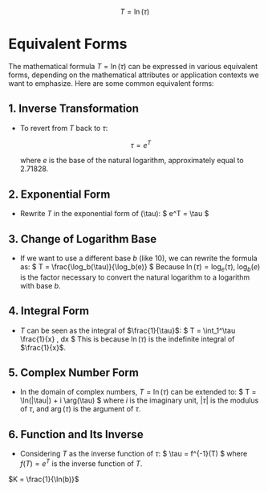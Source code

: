$$T=\ln(\tau)$$

# Equivalent Forms

The mathematical formula $T = \ln(\tau)$ can be expressed in various equivalent forms, depending on the mathematical attributes or application contexts we want to emphasize. Here are some common equivalent forms:

## 1. Inverse Transformation
- To revert from $T$ back to $\tau$:

  $$\tau = e^T$$
  
  where $e$ is the base of the natural logarithm, approximately equal to 2.71828.

## 2. Exponential Form
- Rewrite $T$ in the exponential form of \(\tau\):
  $
  e^T = \tau
  $

## 3. Change of Logarithm Base
- If we want to use a different base $b$ (like 10), we can rewrite the formula as:
  $
  T = \frac{\log_b(\tau)}{\log_b(e)}
  $
  Because $\ln(\tau) = \log_e(\tau)$, $\log_b(e)$ is the factor necessary to convert the natural logarithm to a logarithm with base $b$.

## 4. Integral Form
- $T$ can be seen as the integral of $\frac{1}{\tau}$:
  $
  T = \int_1^\tau \frac{1}{x} \, dx
  $
  This is because $\ln(\tau)$ is the indefinite integral of $\frac{1}{x}$.

## 5. Complex Number Form
- In the domain of complex numbers, $T = \ln(\tau)$ can be extended to:
  $
  T = \ln(|\tau|) + i \arg(\tau)
  $
  where $i$ is the imaginary unit, $|\tau|$ is the modulus of $\tau$, and $\arg(\tau)$ is the argument of $\tau$.

## 6. Function and Its Inverse
- Considering $T$ as the inverse function of $\tau$:
  $
  \tau = f^{-1}(T)
  $
  where $f(T) = e^T$ is the inverse function of $T$.


$K = \frac{1}{\ln(b)}$
